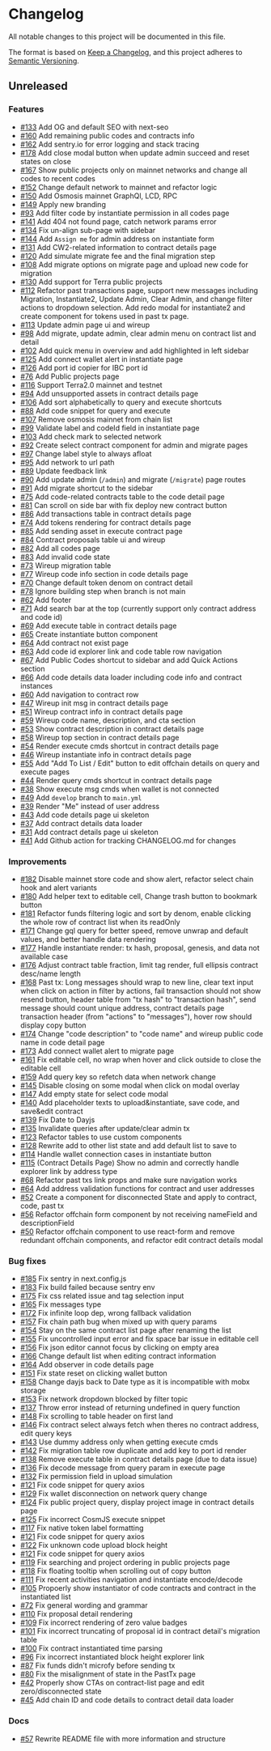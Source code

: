 <!--
Guiding Principles:

Changelogs are for humans, not machines.
There should be an entry for every single version.
The same types of changes should be grouped.
Versions and sections should be linkable.
The latest version comes first.
The release date of each version is displayed.
Mention whether you follow Semantic Versioning.

Usage:

Change log entries are to be added to the Unreleased section under the
appropriate stanza (see below). Each entry should ideally include a tag and
the Github issue reference in the following format:

* (<tag>) \#<issue-number> message

The issue numbers will later be link-ified during the release process so you do
not have to worry about including a link manually, but you can if you wish.

Types of changes:

"Features" for new features.
"Improvements" for changes in existing functionality.
"Bug Fixes" for any bug fixes.
Ref: https://keepachangelog.com/en/1.0.0/
-->

# Changelog

All notable changes to this project will be documented in this file.

The format is based on [Keep a Changelog](https://keepachangelog.com/en/1.0.0/),
and this project adheres to [Semantic Versioning](https://semver.org/spec/v2.0.0.html).

## Unreleased

### Features

- [#133](https://github.com/alleslabs/celatone-frontend/pull/133) Add OG and default SEO with next-seo
- [#160](https://github.com/alleslabs/celaotne-frontend/pull/160) Add remaining public codes and contracts info
- [#162](https://github.com/alleslabs/celatone-frontend/pull/162) Add sentry.io for error logging and stack tracing
- [#178](https://github.com/alleslabs/celatone-frontend/pull/178) Add close modal button when update admin succeed and reset states on close
- [#167](https://github.com/alleslabs/celatone-frontend/pull/167) Show public projects only on mainnet networks and change all codes to recent codes
- [#152](https://github.com/alleslabs/celatone-frontend/pull/152) Change default network to mainnet and refactor logic
- [#150](https://github.com/alleslabs/celatone-frontend/pull/150) Add Osmosis mainnet GraphQl, LCD, RPC
- [#149](https://github.com/alleslabs/celatone-frontend/pull/149) Apply new branding
- [#93](https://github.com/alleslabs/celatone-frontend/pull/93) Add filter code by instantiate permission in all codes page
- [#141](https://github.com/alleslabs/celatone-frontend/pull/141) Add 404 not found page, catch network params error
- [#134](https://github.com/alleslabs/celatone-frontend/pull/134) Fix un-align sub-page with sidebar
- [#144](https://github.com/alleslabs/celatone-frontend/pull/144) Add `Assign me` for admin address on instantiate form
- [#131](https://github.com/alleslabs/celatone-frontend/pull/131) Add CW2-related information to contract details page
- [#120](https://github.com/alleslabs/celatone-frontend/pull/120) Add simulate migrate fee and the final migration step
- [#108](https://github.com/alleslabs/celatone-frontend/pull/108) Add migrate options on migrate page and upload new code for migration
- [#130](https://github.com/alleslabs/celatone-frontend/pull/130) Add support for Terra public projects
- [#112](https://github.com/alleslabs/celatone-frontend/pull/112) Refactor past transactions page, support new messages including Migration, Instantiate2, Update Admin, Clear Admin, and change filter actions to dropdown selection. Add redo modal for instantiate2 and create component for tokens used in past tx page.
- [#113](https://github.com/alleslabs/celatone-frontend/pull/113) Update admin page ui and wireup
- [#98](https://github.com/alleslabs/celatone-frontend/pull/98) Add migrate, update admin, clear admin menu on contract list and detail
- [#102](https://github.com/alleslabs/celatone-frontend/pull/102) Add quick menu in overview and add highlighted in left sidebar
- [#125](https://github.com/alleslabs/celatone-frontend/pull/125) Add connect wallet alert in instantiate page
- [#126](https://github.com/alleslabs/celatone-frontend/pull/126) Add port id copier for IBC port id
- [#76](https://github.com/alleslabs/celatone-frontend/pull/76) Add Public projects page
- [#116](https://github.com/alleslabs/celatone-frontend/pull/116) Support Terra2.0 mainnet and testnet
- [#94](https://github.com/alleslabs/celatone-frontend/pull/94) Add unsupported assets in contract details page
- [#106](https://github.com/alleslabs/celatone-frontend/pull/106) Add sort alphabetically to query and execute shortcuts
- [#88](https://github.com/alleslabs/celatone-frontend/pull/88) Add code snippet for query and execute
- [#107](https://github.com/alleslabs/celatone-frontend/pull/107) Remove osmosis mainnet from chain list
- [#99](https://github.com/alleslabs/celatone-frontend/pull/99) Validate label and codeId field in instantiate page
- [#103](https://github.com/alleslabs/celatone-frontend/pull/103) Add check mark to selected network
- [#92](https://github.com/alleslabs/celatone-frontend/pull/92) Create select contract component for admin and migrate pages
- [#97](https://github.com/alleslabs/celatone-frontend/pull/97) Change label style to always afloat
- [#95](https://github.com/alleslabs/celatone-frontend/pull/95) Add network to url path
- [#89](https://github.com/alleslabs/celatone-frontend/pull/89) Update feedback link
- [#90](https://github.com/alleslabs/celatone-frontend/pull/90) Add update admin (`/admin`) and migrate (`/migrate`) page routes
- [#91](https://github.com/alleslabs/celatone-frontend/pull/91) Add migrate shortcut to the sidebar
- [#75](https://github.com/alleslabs/celatone-frontend/pull/75) Add code-related contracts table to the code detail page
- [#81](https://github.com/alleslabs/celatone-frontend/pull/81) Can scroll on side bar with fix deploy new contract button
- [#86](https://github.com/alleslabs/celatone-frontend/pull/86) Add transactions table in contract details page
- [#74](https://github.com/alleslabs/celatone-frontend/pull/74) Add tokens rendering for contract details page
- [#85](https://github.com/alleslabs/celatone-frontend/pull/85) Add sending asset in execute contract page
- [#84](https://github.com/alleslabs/celatone-frontend/pull/84) Contract proposals table ui and wireup
- [#82](https://github.com/alleslabs/celatone-frontend/pull/82) Add all codes page
- [#83](https://github.com/alleslabs/celatone-frontend/pull/83) Add invalid code state
- [#73](https://github.com/alleslabs/celatone-frontend/pull/73) Wireup migration table
- [#77](https://github.com/alleslabs/celatone-frontend/pull/77) Wireup code info section in code details page
- [#70](https://github.com/alleslabs/celatone-frontend/pull/70) Change default token denom on contract detail
- [#78](https://github.com/alleslabs/celatone-frontend/pull/78) Ignore building step when branch is not main
- [#62](https://github.com/alleslabs/celatone-frontend/pull/62) Add footer
- [#71](https://github.com/alleslabs/celatone-frontend/pull/71) Add search bar at the top (currently support only contract address and code id)
- [#69](https://github.com/alleslabs/celatone-frontend/pull/69) Add execute table in contract details page
- [#65](https://github.com/alleslabs/celatone-frontend/pull/60) Create instantiate button component
- [#64](https://github.com/alleslabs/celatone-frontend/pull/64) Add contract not exist page
- [#63](https://github.com/alleslabs/celatone-frontend/pull/63) Add code id explorer link and code table row navigation
- [#67](https://github.com/alleslabs/celatone-frontend/pull/67) Add Public Codes shortcut to sidebar and add Quick Actions section
- [#66](https://github.com/alleslabs/celatone-frontend/pull/66) Add code details data loader including code info and contract instances
- [#60](https://github.com/alleslabs/celatone-frontend/pull/60) Add navigation to contract row
- [#47](https://github.com/alleslabs/celatone-frontend/pull/47) Wireup init msg in contract details page
- [#51](https://github.com/alleslabs/celatone-frontend/pull/51) Wireup contract info in contract details page
- [#59](https://github.com/alleslabs/celatone-frontend/pull/59) Wireup code name, description, and cta section
- [#53](https://github.com/alleslabs/celatone-frontend/pull/53) Show contract description in contract details page
- [#58](https://github.com/alleslabs/celatone-frontend/pull/58) Wireup top section in contract details page
- [#54](https://github.com/alleslabs/celatone-frontend/pull/54) Render execute cmds shortcut in contract details page
- [#46](https://github.com/alleslabs/celatone-frontend/pull/46) Wireup instantiate info in contract details page
- [#55](https://github.com/alleslabs/celatone-frontend/pull/55) Add "Add To List / Edit" button to edit offchain details on query and execute pages
- [#44](https://github.com/alleslabs/celatone-frontend/pull/44) Render query cmds shortcut in contract details page
- [#38](https://github.com/alleslabs/celatone-frontend/pull/38) Show execute msg cmds when wallet is not connected
- [#49](https://github.com/alleslabs/celatone-frontend/pull/49) Add `develop` branch to `main.yml`
- [#39](https://github.com/alleslabs/celatone-frontend/pull/39) Render "Me" instead of user address
- [#43](https://github.com/alleslabs/celatone-frontend/pull/43) Add code details page ui skeleton
- [#37](https://github.com/alleslabs/celatone-frontend/pull/37) Add contract details data loader
- [#31](https://github.com/alleslabs/celatone-frontend/pull/31) Add contract details page ui skeleton
- [#41](https://github.com/alleslabs/celatone-frontend/pull/41) Add Github action for tracking CHANGELOG.md for changes

### Improvements

- [#182](https://github.com/alleslabs/celatone-frontend/pull/182) Disable mainnet store code and show alert, refactor select chain hook and alert variants
- [#180](https://github.com/alleslabs/celatone-frontend/pull/180) Add helper text to editable cell, Change trash button to bookmark button
- [#181](https://github.com/alleslabs/celatone-frontend/pull/181) Refactor funds filtering logic and sort by denom, enable clicking the whole row of contract list when its readOnly
- [#171](https://github.com/alleslabs/celatone-frontend/pull/171) Change gql query for better speed, remove unwrap and default values, and better handle data rendering
- [#177](https://github.com/alleslabs/celatone-frontend/pull/177) Handle instantiate render: tx hash, proposal, genesis, and data not available case
- [#176](https://github.com/alleslabs/celatone-frontend/pull/176) Adjust contract table fraction, limit tag render, full ellipsis contract desc/name length
- [#168](https://github.com/alleslabs/celatone-frontend/pull/168) Past tx: Long messages should wrap to new line, clear text input when click on action in filter by actions, fail transaction should not show resend button, header table from "tx hash" to "transaction hash", send message should count unique address, contract details page transaction header (from "actions" to "messages"), hover row should display copy button
- [#174](https://github.com/alleslabs/celatone-frontend/pull/174) Change "code description" to "code name" and wireup public code name in code detail page
- [#173](https://github.com/alleslabs/celatone-frontend/pull/173) Add connect wallet alert to migrate page
- [#161](https://github.com/alleslabs/celatone-frontend/pull/161) Fix editable cell, no wrap when hover and click outside to close the editable cell
- [#159](https://github.com/alleslabs/celatone-frontend/pull/159) Add query key so refetch data when network change
- [#145](https://github.com/alleslabs/celatone-frontend/pull/145) Disable closing on some modal when click on modal overlay
- [#147](https://github.com/alleslabs/celatone-frontend/pull/147) Add empty state for select code modal
- [#140](https://github.com/alleslabs/celatone-frontend/pull/140) Add placeholder texts to upload&instantiate, save code, and save&edit contract
- [#139](https://github.com/alleslabs/celatone-frontend/pull/139) Fix Date to Dayjs
- [#135](https://github.com/alleslabs/celatone-frontend/pull/135) Invalidate queries after update/clear admin tx
- [#123](https://github.com/alleslabs/celatone-frontend/pull/123) Refactor tables to use custom components
- [#128](https://github.com/alleslabs/celatone-frontend/pull/128) Rewrite add to other list state and add default list to save to
- [#114](https://github.com/alleslabs/celatone-frontend/pull/114) Handle wallet connection cases in instantiate button
- [#115](https://github.com/alleslabs/celatone-frontend/pull/115) (Contract Details Page) Show no admin and correctly handle explorer link by address type
- [#68](https://github.com/alleslabs/celatone-frontend/pull/68) Refactor past txs link props and make sure navigation works
- [#64](https://github.com/alleslabs/celatone-frontend/pull/64) Add address validation functions for contract and user addresses
- [#52](https://github.com/alleslabs/celatone-frontend/pull/52) Create a component for disconnected State and apply to contract, code, past tx
- [#56](https://github.com/alleslabs/celatone-frontend/pull/56) Refactor offchain form component by not receiving nameField and descriptionField
- [#50](https://github.com/alleslabs/celatone-frontend/pull/50) Refactor offchain component to use react-form and remove redundant offchain components, and refactor edit contract details modal

### Bug fixes

- [#185](https://github.com/alleslabs/celatone-frontend/pull/185) Fix sentry in next.config.js
- [#183](https://github.com/alleslabs/celatone-frontend/pull/183) Fix build failed because sentry env
- [#175](https://github.com/alleslabs/celatone-frontend/pull/175) Fix css related issue and tag selection input
- [#165](https://github.com/alleslabs/celatone-frontend/pull/165) Fix messages type
- [#172](https://github.com/alleslabs/celatone-frontend/pull/172) Fix infinite loop dep, wrong fallback validation
- [#157](https://github.com/alleslabs/celatone-frontend/pull/157) Fix chain path bug when mixed up with query params
- [#154](https://github.com/alleslabs/celatone-frontend/pull/154) Stay on the same contract list page after renaming the list
- [#155](https://github.com/alleslabs/celatone-frontend/pull/155) Fix uncontrolled input error and fix space bar issue in editable cell
- [#156](https://github.com/alleslabs/celatone-frontend/pull/156) Fix json editor cannot focus by clicking on empty area
- [#166](https://github.com/alleslabs/celatone-frontend/pull/166) Change default list when editing contract information
- [#164](https://github.com/alleslabs/celatone-frontend/pull/164) Add observer in code details page
- [#151](https://github.com/alleslabs/celatone-frontend/pull/151) Fix state reset on clicking wallet button
- [#158](https://github.com/alleslabs/celatone-frontend/pull/158) Change dayjs back to Date type as it is incompatible with mobx storage
- [#153](https://github.com/alleslabs/celatone-frontend/pull/153) Fix network dropdown blocked by filter topic
- [#137](https://github.com/alleslabs/celatone-frontend/pull/137) Throw error instead of returning undefined in query function
- [#148](https://github.com/alleslabs/celatone-frontend/pull/148) Fix scrolling to table header on first land
- [#146](https://github.com/alleslabs/celatone-frontend/pull/146) Fix contract select always fetch when theres no contract address, edit query keys
- [#143](https://github.com/alleslabs/celatone-frontend/pull/143) Use dummy address only when getting execute cmds
- [#142](https://github.com/alleslabs/celatone-frontend/pull/142) Fix migration table row duplicate and add key to port id render
- [#138](https://github.com/alleslabs/celatone-frontend/pull/138) Remove execute table in contract details page (due to data issue)
- [#136](https://github.com/alleslabs/celatone-frontend/pull/136) Fix decode message from query param in execute page
- [#132](https://github.com/alleslabs/celatone-frontend/pull/132) Fix permission field in upload simulation
- [#121](https://github.com/alleslabs/celatone-frontend/pull/121) Fix code snippet for query axios
- [#129](https://github.com/alleslabs/celatone-frontend/pull/129) Fix wallet disconnection on network query change
- [#124](https://github.com/alleslabs/celatone-frontend/pull/124) Fix public project query, display project image in contract details page
- [#125](https://github.com/alleslabs/celatone-frontend/pull/125) Fix incorrect CosmJS execute snippet
- [#117](https://github.com/alleslabs/celatone-frontend/pull/117) Fix native token label formatting
- [#121](https://github.com/alleslabs/celatone-frontend/pull/121) Fix code snippet for query axios
- [#122](https://github.com/alleslabs/celatone-frontend/pull/122) Fix unknown code upload block height
- [#121](https://github.com/alleslabs/celatone-frontend/pull/121) Fix code snippet for query axios
- [#119](https://github.com/alleslabs/celatone-frontend/pull/119) Fix searching and project ordering in public projects page
- [#118](https://github.com/alleslabs/celatone-frontend/pull/118) Fix floating tooltip when scrolling out of copy button
- [#111](https://github.com/alleslabs/celatone-frontend/pull/111) Fix recent activities navigation and instantiate encode/decode
- [#105](https://github.com/alleslabs/celatone-frontend/pull/105) Propoerly show instantiator of code contracts and contract in the instantiated list
- [#72](https://github.com/alleslabs/celatone-frontend/pull/72) Fix general wording and grammar
- [#110](https://github.com/alleslabs/celatone-frontend/pull/110) Fix proposal detail rendering
- [#109](https://github.com/alleslabs/celatone-frontend/pull/109) Fix incorrect rendering of zero value badges
- [#101](https://github.com/alleslabs/celatone-frontend/pull/101) Fix incorrect truncating of proposal id in contract detail's migration table
- [#100](https://github.com/alleslabs/celatone-frontend/pull/100) Fix contract instantiated time parsing
- [#96](https://github.com/alleslabs/celatone-frontend/pull/96) Fix incorrect instantiated block height explorer link
- [#87](https://github.com/alleslabs/celatone-frontend/pull/87) Fix funds didn't microfy before sending tx
- [#80](https://github.com/alleslabs/celatone-frontend/pull/80) Fix the misalignment of state in the PastTx page
- [#42](https://github.com/alleslabs/celatone-frontend/pull/42) Properly show CTAs on contract-list page and edit zero/disconnected state
- [#45](https://github.com/alleslabs/celatone-frontend/pull/45) Add chain ID and code details to contract detail data loader

### Docs

- [#57](https://github.com/alleslabs/celatone-frontend/pull/57) Rewrite README file with more information and structure
